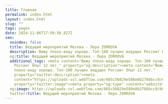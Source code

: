 ```yaml
---
title: Главная
permalink: index.html
layout: index.html
slug: ""
tags: pages
date: 2024-11-06T17:50:50.827Z
seo:
  noindex: false
  title: Ведущий мероприятий Москва - Лера ZORROVA
  description: Вижу плохо-веду хорошо. Топ-100 лучших ведущих России! Опыт 12 лет.
  og:title: Ведущий мероприятий Москва - Лера ZORROVA
  additional_tags: <meta content="Вижу плохо-веду хорошо. Топ-100 лучших ведущих
    России! Опыт 12 лет." property="og:description"><meta content="Вижу
    плохо-веду хорошо. Топ-100 лучших ведущих России! Опыт 12 лет."
    property="twitter:description"><meta
    content="https://uploads-ssl.webflow.com/665c56829e588e8b2766bcc9/667329ec5a4ab0cf15423176_%D0%A1%D0%BD%D0%B8%D0%BC%D0%BE%D0%BA%20%D1%8D%D0%BA%D1%80%D0%B0%D0%BD%D0%B0%202024-06-19%20235542.png"
    property="twitter:image"><meta property="og:type" content="website">
  og:image: https://uploads-ssl.webflow.com/665c56829e588e8b2766bcc9/667329ec5a4ab0cf15423176_%D0%A1%D0%BD%D0%B8%D0%BC%D0%BE%D0%BA%20%D1%8D%D0%BA%D1%80%D0%B0%D0%BD%D0%B0%202024-06-19%20235542.png
  twitter:title: Ведущий мероприятий Москва - Лера ZORROVA
---
```

